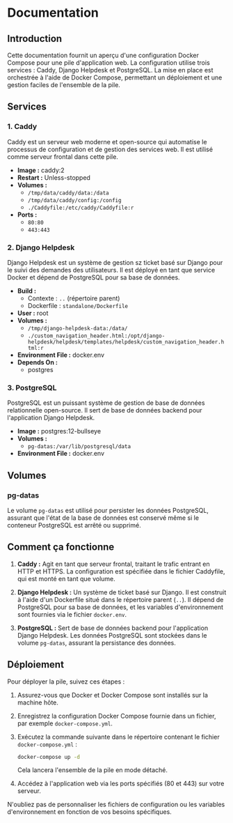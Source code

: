 # Documentation

## Introduction

Cette documentation fournit un aperçu d'une configuration Docker Compose pour une pile d'application web. La configuration utilise trois services : Caddy, Django Helpdesk et PostgreSQL. La mise en place est orchestrée à l'aide de Docker Compose, permettant un déploiement et une gestion faciles de l'ensemble de la pile.

## Services

### 1. Caddy

Caddy est un serveur web moderne et open-source qui automatise le processus de configuration et de gestion des services web. Il est utilisé comme serveur frontal dans cette pile.

- **Image :** caddy:2
- **Restart :** Unless-stopped
- **Volumes :**
  - `/tmp/data/caddy/data:/data`
  - `/tmp/data/caddy/config:/config`
  - `./Caddyfile:/etc/caddy/Caddyfile:r`
- **Ports :**
  - `80:80`
  - `443:443`

### 2. Django Helpdesk

Django Helpdesk est un système de gestion sz ticket basé sur Django pour le suivi des demandes des utilisateurs. Il est déployé en tant que service Docker et dépend de PostgreSQL pour sa base de données.

- **Build :**
  - Contexte : `..` (répertoire parent)
  - Dockerfile : `standalone/Dockerfile`
- **User :** root
- **Volumes :**
  - `/tmp/django-helpdesk-data:/data/`
  - `./custom_navigation_header.html:/opt/django-helpdesk/helpdesk/templates/helpdesk/custom_navigation_header.html:r`
- **Environment File :** docker.env
- **Depends On :**
  - postgres

### 3. PostgreSQL

PostgreSQL est un puissant système de gestion de base de données relationnelle open-source. Il sert de base de données backend pour l'application Django Helpdesk.

- **Image :** postgres:12-bullseye
- **Volumes :**
  - `pg-datas:/var/lib/postgresql/data`
- **Environment File :** docker.env

## Volumes

### pg-datas

Le volume `pg-datas` est utilisé pour persister les données PostgreSQL, assurant que l'état de la base de données est conservé même si le conteneur PostgreSQL est arrêté ou supprimé.

## Comment ça fonctionne

1. **Caddy :** Agit en tant que serveur frontal, traitant le trafic entrant en HTTP et HTTPS. La configuration est spécifiée dans le fichier Caddyfile, qui est monté en tant que volume.

2. **Django Helpdesk :** Un système de ticket basé sur Django. Il est construit à l'aide d'un Dockerfile situé dans le répertoire parent (`..`). Il dépend de PostgreSQL pour sa base de données, et les variables d'environnement sont fournies via le fichier `docker.env`.

3. **PostgreSQL :** Sert de base de données backend pour l'application Django Helpdesk. Les données PostgreSQL sont stockées dans le volume `pg-datas`, assurant la persistance des données.

## Déploiement

Pour déployer la pile, suivez ces étapes :

1. Assurez-vous que Docker et Docker Compose sont installés sur la machine hôte.
2. Enregistrez la configuration Docker Compose fournie dans un fichier, par exemple `docker-compose.yml`.
3. Exécutez la commande suivante dans le répertoire contenant le fichier `docker-compose.yml` :

   ```bash
   docker-compose up -d
   ```

   Cela lancera l'ensemble de la pile en mode détaché.

4. Accédez à l'application web via les ports spécifiés (80 et 443) sur votre serveur.

N'oubliez pas de personnaliser les fichiers de configuration ou les variables d'environnement en fonction de vos besoins spécifiques.